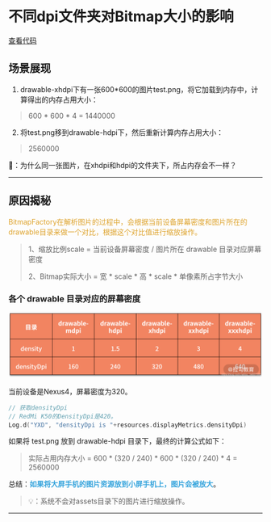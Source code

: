 # 不同dpi文件夹对Bitmap大小的影响

[查看代码](code/BitmapSizeFragment.kt)

## 场景展现

1. drawable-xhdpi下有一张600*600的图片test.png，将它加载到内存中，计算得出的内存占用大小：

> 600 * 600 * 4 = 1440000

2. 将test.png移到drawable-hdpi下，然后重新计算内存占用大小：

> 2560000

🤔：为什么同一张图片，在xhdpi和hdpi的文件夹下，所占内存会不一样？
***
## 原因揭秘

<font color=#dea32c>BitmapFactory在解析图片的过程中，会根据当前设备屏幕密度和图片所在的drawable目录来做一个对比，根据这个对比值进行缩放操作。
</font>

> 1、缩放比例scale = 当前设备屏幕密度 / 图片所在 drawable 目录对应屏幕密度
> 
> 2、Bitmap实际大小 = 宽 * scale * 高 * scale * 单像素所占字节大小

### 各个 drawable 目录对应的屏幕密度

![](img/7375a452.png)

当前设备是Nexus4，屏幕密度为320。

``` kotlin
// 获取densityDpi
// RedMi K50的DensityDpi是420。
Log.d("YXD", "densityDpi is "+resources.displayMetrics.densityDpi)
```

如果将 test.png 放到 drawable-hdpi 目录下，最终的计算公式如下：

> 实际占用内存大小 = 600 * (320 / 240) * 600 * (320 / 240) * 4 = 2560000

总结：<font color=#33a3dc>**如果将大屏手机的图片资源放到小屏手机上，图片会被放大**</font>。

> 💡：系统不会对assets目录下的图片进行缩放操作。

***

